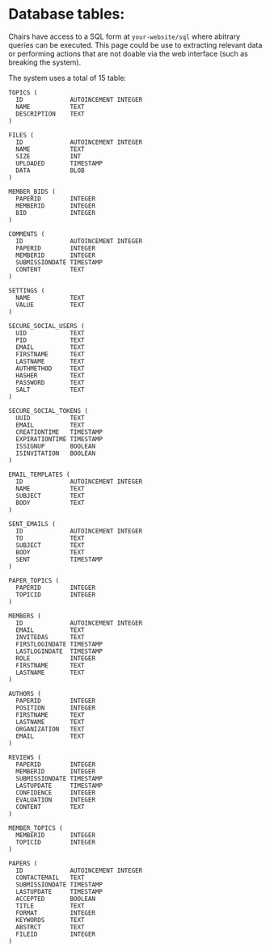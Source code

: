 Database tables:
================

Chairs have access to a SQL form at `your-website/sql` where abitrary queries can be executed. This page could be use to extracting relevant data or performing actions that are not doable via the web interface (such as breaking the system).

The system uses a total of 15 table:

    TOPICS (
      ID             AUTOINCEMENT INTEGER
      NAME           TEXT
      DESCRIPTION    TEXT
    )

    FILES (
      ID             AUTOINCEMENT INTEGER
      NAME           TEXT
      SIZE           INT
      UPLOADED       TIMESTAMP
      DATA           BLOB
    )

    MEMBER_BIDS (
      PAPERID        INTEGER
      MEMBERID       INTEGER
      BID            INTEGER
    )

    COMMENTS (
      ID             AUTOINCEMENT INTEGER
      PAPERID        INTEGER
      MEMBERID       INTEGER
      SUBMISSIONDATE TIMESTAMP
      CONTENT        TEXT
    )

    SETTINGS (
      NAME           TEXT
      VALUE          TEXT
    )

    SECURE_SOCIAL_USERS (
      UID            TEXT
      PID            TEXT
      EMAIL          TEXT
      FIRSTNAME      TEXT
      LASTNAME       TEXT
      AUTHMETHOD     TEXT
      HASHER         TEXT
      PASSWORD       TEXT
      SALT           TEXT
    )

    SECURE_SOCIAL_TOKENS (
      UUID           TEXT
      EMAIL          TEXT
      CREATIONTIME   TIMESTAMP
      EXPIRATIONTIME TIMESTAMP
      ISSIGNUP       BOOLEAN
      ISINVITATION   BOOLEAN
    )

    EMAIL_TEMPLATES (
      ID             AUTOINCEMENT INTEGER
      NAME           TEXT
      SUBJECT        TEXT
      BODY           TEXT
    )

    SENT_EMAILS (
      ID             AUTOINCEMENT INTEGER
      TO             TEXT
      SUBJECT        TEXT
      BODY           TEXT
      SENT           TIMESTAMP
    )

    PAPER_TOPICS (
      PAPERID        INTEGER
      TOPICID        INTEGER
    )

    MEMBERS (
      ID             AUTOINCEMENT INTEGER
      EMAIL          TEXT
      INVITEDAS      TEXT
      FIRSTLOGINDATE TIMESTAMP
      LASTLOGINDATE  TIMESTAMP
      ROLE           INTEGER
      FIRSTNAME      TEXT
      LASTNAME       TEXT
    )

    AUTHORS (
      PAPERID        INTEGER
      POSITION       INTEGER
      FIRSTNAME      TEXT
      LASTNAME       TEXT
      ORGANIZATION   TEXT
      EMAIL          TEXT
    )

    REVIEWS (
      PAPERID        INTEGER
      MEMBERID       INTEGER
      SUBMISSIONDATE TIMESTAMP
      LASTUPDATE     TIMESTAMP
      CONFIDENCE     INTEGER
      EVALUATION     INTEGER
      CONTENT        TEXT
    )

    MEMBER_TOPICS (
      MEMBERID       INTEGER
      TOPICID        INTEGER
    )

    PAPERS (
      ID             AUTOINCEMENT INTEGER
      CONTACTEMAIL   TEXT
      SUBMISSIONDATE TIMESTAMP
      LASTUPDATE     TIMESTAMP
      ACCEPTED       BOOLEAN
      TITLE          TEXT
      FORMAT         INTEGER
      KEYWORDS       TEXT
      ABSTRCT        TEXT
      FILEID         INTEGER
    )